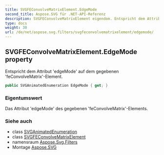 ```yaml
---
title: SVGFEConvolveMatrixElement.EdgeMode
second_title: Aspose.SVG für .NET-API-Referenz
description: SVGFEConvolveMatrixElement eigendom. Entspricht dem Attribut edgeMode auf dem gegebenen feConvolveMatrixElement.
type: docs
weight: 30
url: /de/net/aspose.svg.filters/svgfeconvolvematrixelement/edgemode/
---
```

## SVGFEConvolveMatrixElement.EdgeMode property

Entspricht dem Attribut 'edgeMode' auf dem gegebenen 'feConvolveMatrix'-Element.

```csharp
public SVGAnimatedEnumeration EdgeMode { get; }
```

### Eigentumswert

Das Attribut 'edgeMode' des gegebenen 'feConvolveMatrix'-Elements.

### Siehe auch

* class [SVGAnimatedEnumeration](../../../aspose.svg.datatypes/svganimatedenumeration/)
* class [SVGFEConvolveMatrixElement](../)
* namensraum [Aspose.Svg.Filters](../../svgfeconvolvematrixelement/)
* Montage [Aspose.SVG](../../../)


